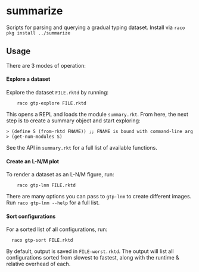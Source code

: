 summarize
===

Scripts for parsing and querying a gradual typing dataset.
Install via `raco pkg install ../summarize`


Usage
---

There are 3 modes of operation:

#### Explore a dataset

Explore the dataset `FILE.rktd` by running:

```
    raco gtp-explore FILE.rktd
```

This opens a REPL and loads the module `summary.rkt`.
From here, the next step is to create a summary object and start exploring:

```
> (define S (from-rktd FNAME)) ;; FNAME is bound with command-line arg
> (get-num-modules S)
```

See the API in `summary.rkt` for a full list of available functions.


#### Create an L-N/M plot

To render a dataset as an L-N/M figure, run:

```
    raco gtp-lnm FILE.rktd
```

There are many options you can pass to `gtp-lnm` to create different images.
Run `raco gtp-lnm --help` for a full list.


#### Sort configurations

For a sorted list of all configurations, run:

```
  raco gtp-sort FILE.rktd
```

By default, output is saved in `FILE-worst.rktd`.
The output will list all configurations sorted from slowest to fastest, along with the runtime & relative overhead of each.
